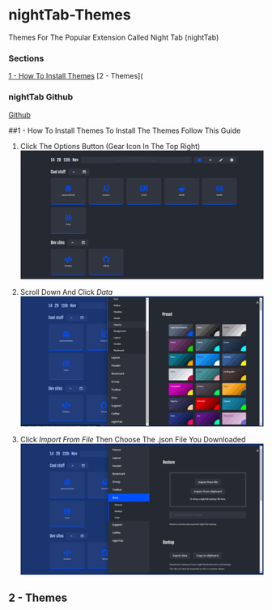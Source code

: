 # nightTab-Themes
Themes For The Popular Extension Called Night Tab (nightTab)

### Sections
[1 - How To Install Themes](##1---how-to-install-themes)
[2 - Themes](

### nightTab Github
[Github](https://github.com/zombieFox/nightTab)

##1 - How To Install Themes
To Install The Themes Follow This Guide

1. Click The Options Button (Gear Icon In The Top Right)
![Not Loaded](/Tutorial/1.PNG)

2. Scroll Down And Click *Data*
![Not Loaded](/Tutorial/2.PNG)

3. Click *Import From File* Then Choose The .json File You Downloaded 
![Not Loaded](/Tutorial/3.PNG)

## 2 - Themes
